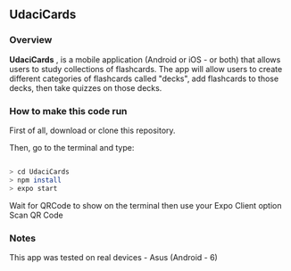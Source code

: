 ## UdaciCards

### Overview

 **UdaciCards** , is a mobile application (Android or iOS - or both) that allows users to study collections of flashcards. The app will allow users to create different categories of flashcards called "decks", add flashcards to those decks, then take quizzes on those decks.

 ### How to make this code run

 First of all, download or clone this repository.

 Then, go to the terminal and type:	

 ```bash
 
 > cd UdaciCards
 > npm install
 > expo start

```

Wait for QRCode to show on the terminal then use your Expo Client option Scan QR Code

### Notes

This app was tested on real devices - Asus  (Android - 6) 
